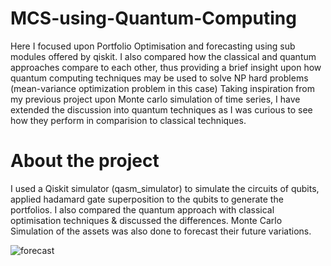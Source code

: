 # MCS-using-Quantum-Computing
Here I focused upon Portfolio Optimisation and forecasting using sub modules offered by qiskit. I also compared how the classical and quantum approaches compare to each other, thus providing a brief insight upon how quantum computing techniques may be used to solve NP hard problems (mean-variance optimization problem in this case)
Taking inspiration from my previous project upon Monte carlo simulation of time series, I have extended the discussion into quantum techniques as I was curious to see how they perform in comparision to classical techniques. 


# About the project
I used a Qiskit simulator (qasm_simulator) to simulate the circuits of qubits, applied hadamard gate superposition to the qubits to generate the portfolios. I also compared the quantum approach with classical optimisation techniques & discussed the differences. Monte Carlo Simulation of the assets was also done to forecast their future variations.

![forecast](https://github.com/beingamanforever/MCS-using-Quantum-Computing/assets/121532863/6a6d8983-fdfd-405a-92d5-d07ebffeb08d)
